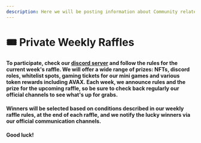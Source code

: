 ```yaml
---
description: Here we will be posting information about Community related weekly raffles.
---
```


# 🎟 Private Weekly Raffles

#### To participate, check our [discord server](https://discord.com/invite/dPNE6fK4S4) and follow the rules for the current week's raffle. We will offer a wide range of prizes: NFTs, discord roles, whitelist spots, gaming tickets for our mini games and various token rewards including AVAX. Each week, we announce rules and the prize for the upcoming raffle, so be sure to check back regularly our official channels to see what's up for grabs.

#### Winners will be selected based on conditions described in our weekly raffle rules, at the end of each raffle, and we notify the lucky winners via our official communication channels.&#x20;

#### &#x20;Good luck!
